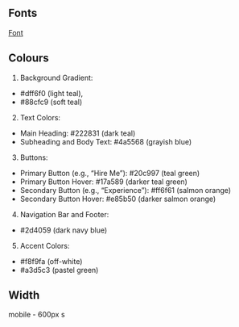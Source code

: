 ## Fonts

[Font](https://fonts.googleapis.com/css2?family=Poppins:wght@400;600&display=swap;)

## Colours

1. Background Gradient:

- #dff6f0 (light teal),
- #88cfc9 (soft teal)

2. Text Colors:

- Main Heading: #222831 (dark teal)
- Subheading and Body Text: #4a5568 (grayish blue)

3. Buttons:

- Primary Button (e.g., “Hire Me”): #20c997 (teal green)
- Primary Button Hover: #17a589 (darker teal green)
- Secondary Button (e.g., “Experience”): #ff6f61 (salmon orange)
- Secondary Button Hover: #e85b50 (darker salmon orange)

4. Navigation Bar and Footer:

- #2d4059 (dark navy blue)

5. Accent Colors:

- #f8f9fa (off-white)
- #a3d5c3 (pastel green)

## Width

mobile - 600px s
